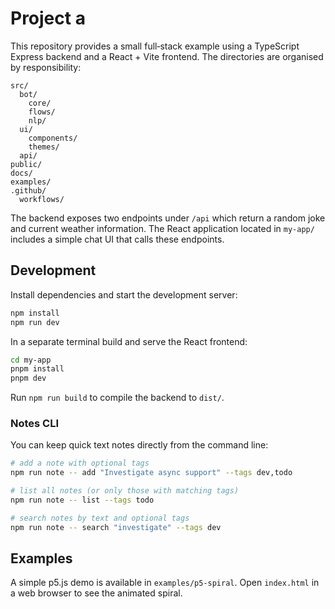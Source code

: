 # Project a

This repository provides a small full‑stack example using a TypeScript Express
backend and a React + Vite frontend.  The directories are organised by
responsibility:

```
src/
  bot/
    core/
    flows/
    nlp/
  ui/
    components/
    themes/
  api/
public/
docs/
examples/
.github/
  workflows/
```

The backend exposes two endpoints under `/api` which return a random joke and
current weather information.  The React application located in `my-app/`
includes a simple chat UI that calls these endpoints.

## Development

Install dependencies and start the development server:

```bash
npm install
npm run dev
```

In a separate terminal build and serve the React frontend:

```bash
cd my-app
pnpm install
pnpm dev
```

Run `npm run build` to compile the backend to `dist/`.

### Notes CLI

You can keep quick text notes directly from the command line:

```bash
# add a note with optional tags
npm run note -- add "Investigate async support" --tags dev,todo

# list all notes (or only those with matching tags)
npm run note -- list --tags todo

# search notes by text and optional tags
npm run note -- search "investigate" --tags dev
```

## Examples

A simple p5.js demo is available in `examples/p5-spiral`. Open `index.html` in a web browser to see the animated spiral.

